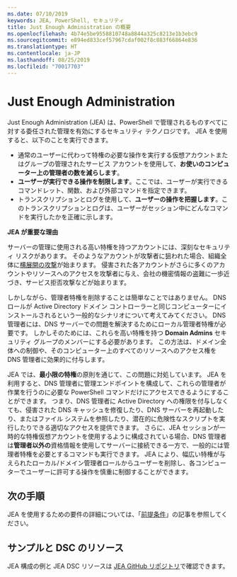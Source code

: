 ```yaml
---
ms.date: 07/10/2019
keywords: JEA, PowerShell, セキュリティ
title: Just Enough Administration の概要
ms.openlocfilehash: 4b74e5be9558810748a8844a325c8213e1b3ebc9
ms.sourcegitcommit: e894ed833cef57967cdaf002f8c883f66864e836
ms.translationtype: HT
ms.contentlocale: ja-JP
ms.lasthandoff: 08/25/2019
ms.locfileid: "70017703"
---
```

# <a name="just-enough-administration"></a>Just Enough Administration

Just Enough Administration (JEA) は、PowerShell で管理されるものすべてに対する委任された管理を有効にするセキュリティ テクノロジです。 JEA を使用すると、以下のことを実行できます。

- 通常のユーザーに代わって特権の必要な操作を実行する仮想アカウントまたはグループの管理されたサービス アカウントを使用して、**お使いのコンピューター上の管理者の数を減らします**。
- **ユーザーが実行できる操作を制限します**。ここでは、ユーザーが実行できるコマンドレット、関数、および外部コマンドを指定できます。
- トランスクリプションとログを使用して、**ユーザーの操作を把握します**。このトランスクリプションとログは、ユーザーがセッション中にどんなコマンドを実行したかを正確に示します。

**JEA が重要な理由**

サーバーの管理に使用される高い特権を持つアカウントには、深刻なセキュリティ リスクがあります。 そのようなアカウントが攻撃者に狙われた場合、組織全体に[横展開の攻撃](https://aka.ms/pth)が始まります。 侵害された各アカウントがさらに多くのアカウントやリソースへのアクセスを攻撃者に与え、会社の機密情報の盗難に一歩近づき、サービス拒否攻撃などが始まります。

しかしながら、管理者特権を削除することは簡単なことではありません。 DNS ロールが Active Directory ドメイン コントローラーと同じコンピューターにインストールされるという一般的なシナリオについて考えてみてください。 DNS 管理者には、DNS サーバーでの問題を解決するためにローカル管理者特権が必要です。 しかしそのためには、これらを高い特権を持つ **Domain Admins** セキュリティ グループのメンバーにする必要があります。 この方法は、ドメイン全体への制御や、そのコンピューター上のすべてのリソースへのアクセス権を DNS 管理者に効果的に付与します。

JEA では、**最小限の特権**の原則を通じて、この問題に対処しています。 JEA を利用すると、DNS 管理者に管理エンドポイントを構成して、これらの管理者が作業を行うのに必要な PowerShell コマンドだけにアクセスできるようにすることができます。 つまり、DNS 管理者に Active Directory への権限を付与しなくても、侵害された DNS キャッシュを修復したり、DNS サーバーを再起動したり、またはファイル システムを参照したり、潜在的に危険性なスクリプトを実行したりできる適切なアクセスを提供できます。 さらに、JEA セッションが一時的な特権仮想アカウントを使用するように構成されている場合、DNS 管理者は**管理者以外の**資格情報を使用してサーバーに接続できる一方で、一般的には管理者特権を必要とするコマンドも実行できます。 JEA により、幅広い特権が与えられたローカル/ドメイン管理者ロールからユーザーを削除し、各コンピューターでユーザーに許可する操作を慎重に制御することができます。

## <a name="next-steps"></a>次の手順

JEA を使用するための要件の詳細については、「[前提条件](prerequisites.md)」の記事を参照してください。

## <a name="samples-and-dsc-resource"></a>サンプルと DSC のリソース

JEA 構成の例と JEA DSC リソースは [JEA GitHub リポジトリ](https://github.com/PowerShell/JEA)で確認できます。
